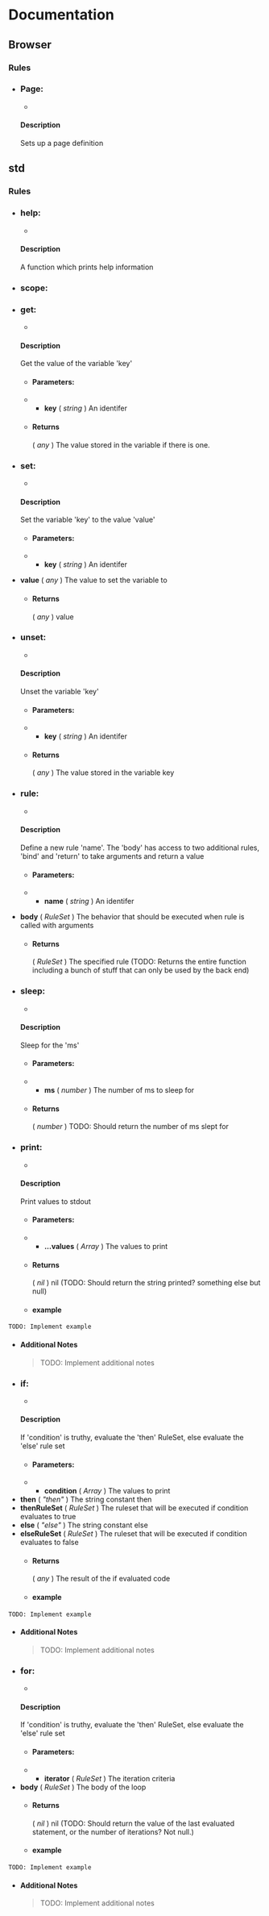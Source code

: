 # Documentation

## Browser

### Rules

- ### Page:
  -
  #### Description
  Sets up a page definition

## std

### Rules

- ### help:
  -
  #### Description
  A function which prints help information
- ### scope:

- ### get:
  -
  #### Description
  Get the value of the variable 'key'
  - #### Parameters:
  - - **key** ( _string_ ) An identifer
  - #### Returns
    ( _any_ ) The value stored in the variable if there is one.
- ### set:
  -
  #### Description
  Set the variable 'key' to the value 'value'
  - #### Parameters:
  - - **key** ( _string_ ) An identifer
- **value** ( _any_ ) The value to set the variable to
  - #### Returns
    ( _any_ ) value
- ### unset:
  -
  #### Description
  Unset the variable 'key'
  - #### Parameters:
  - - **key** ( _string_ ) An identifer
  - #### Returns
    ( _any_ ) The value stored in the variable key
- ### rule:
  -
  #### Description
  Define a new rule 'name'. The 'body' has access to two additional rules, 'bind' and 'return' to take arguments and return a value
  - #### Parameters:
  - - **name** ( _string_ ) An identifer
- **body** ( _RuleSet_ ) The behavior that should be executed when rule is called with arguments
  - #### Returns
    ( _RuleSet_ ) The specified rule (TODO: Returns the entire function including a bunch of stuff that can only be used by the back end)
- ### sleep:
  -
  #### Description
  Sleep for the 'ms'
  - #### Parameters:
  - - **ms** ( _number_ ) The number of ms to sleep for
  - #### Returns
    ( _number_ ) TODO: Should return the number of ms slept for
- ### print:
  -
  #### Description
  Print values to stdout
  - #### Parameters:
  - - **...values** ( _Array<any>_ ) The values to print
  - #### Returns
    ( _nil_ ) nil (TODO: Should return the string printed? something else but null)
  - #### example

```
TODO: Implement example
```

- #### Additional Notes
  > TODO: Implement additional notes
- ### if:
  -
  #### Description
  If 'condition' is truthy, evaluate the 'then' RuleSet, else evaluate the 'else' rule set
  - #### Parameters:
  - - **condition** ( _Array<any>_ ) The values to print
- **then** ( _"then"_ ) The string constant then
- **thenRuleSet** ( _RuleSet_ ) The ruleset that will be executed if condition evaluates to true
- **else** ( _"else"_ ) The string constant else
- **elseRuleSet** ( _RuleSet_ ) The ruleset that will be executed if condition evaluates to false
  - #### Returns
    ( _any_ ) The result of the if evaluated code
  - #### example

```
TODO: Implement example
```

- #### Additional Notes
  > TODO: Implement additional notes
- ### for:
  -
  #### Description
  If 'condition' is truthy, evaluate the 'then' RuleSet, else evaluate the 'else' rule set
  - #### Parameters:
  - - **iterator** ( _RuleSet_ ) The iteration criteria
- **body** ( _RuleSet_ ) The body of the loop
  - #### Returns
    ( _nil_ ) nil (TODO: Should return the value of the last evaluated statement, or the number of iterations? Not null.)
  - #### example

```
TODO: Implement example
```

- #### Additional Notes
  > TODO: Implement additional notes
